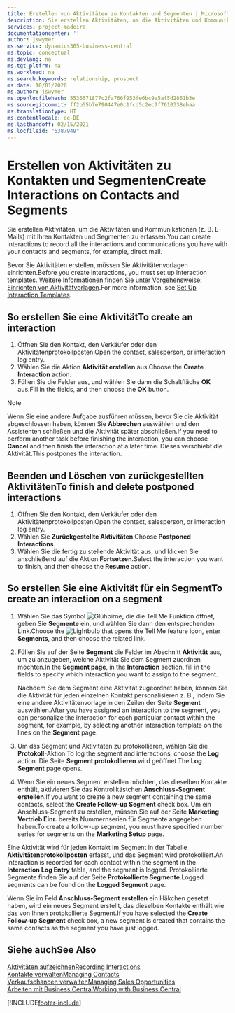 ```yaml
---
title: Erstellen von Aktivitäten zu Kontakten und Segmenten | Microsoft Docs
description: Sie erstellen Aktivitäten, um die Aktivitäten und Kommunikationen (z. B. E-Mails) mit Ihren Kontakten und Segmenten in Business Central zu erfassen.
services: project-madeira
documentationcenter: ''
author: jswymer
ms.service: dynamics365-business-central
ms.topic: conceptual
ms.devlang: na
ms.tgt_pltfrm: na
ms.workload: na
ms.search.keywords: relationship, prospect
ms.date: 10/01/2020
ms.author: jswymer
ms.openlocfilehash: 5536671877c2fa766f953fe6bc9a5af5d2861b3e
ms.sourcegitcommit: ff2b55b7e790447e0c1fcd5c2ec7f7610338ebaa
ms.translationtype: HT
ms.contentlocale: de-DE
ms.lasthandoff: 02/15/2021
ms.locfileid: "5387949"
---
```

# <a name="create-interactions-on-contacts-and-segments"></a><span data-ttu-id="cccfa-103">Erstellen von Aktivitäten zu Kontakten und Segmenten</span><span class="sxs-lookup"><span data-stu-id="cccfa-103">Create Interactions on Contacts and Segments</span></span>
<span data-ttu-id="cccfa-104">Sie erstellen Aktivitäten, um die Aktivitäten und Kommunikationen (z. B. E-Mails) mit Ihren Kontakten und Segmenten zu erfassen.</span><span class="sxs-lookup"><span data-stu-id="cccfa-104">You can create interactions to record all the interactions and communications you have with your contacts and segments, for example, direct mail.</span></span>

<span data-ttu-id="cccfa-105">Bevor Sie Aktivitäten erstellen, müssen Sie Aktivitätenvorlagen einrichten.</span><span class="sxs-lookup"><span data-stu-id="cccfa-105">Before you create interactions, you must set up interaction templates.</span></span> <span data-ttu-id="cccfa-106">Weitere Informationen finden Sie unter [Vorgehensweise: Einrichten von Aktivitätvorlagen](marketing-interactions.md).</span><span class="sxs-lookup"><span data-stu-id="cccfa-106">For more information, see  [Set Up Interaction Templates](marketing-interactions.md).</span></span>

## <a name="to-create-an-interaction"></a><span data-ttu-id="cccfa-107">So erstellen Sie eine Aktivität</span><span class="sxs-lookup"><span data-stu-id="cccfa-107">To create an interaction</span></span>
1. <span data-ttu-id="cccfa-108">Öffnen Sie den Kontakt, den Verkäufer oder den Aktivitätenprotokollposten.</span><span class="sxs-lookup"><span data-stu-id="cccfa-108">Open the contact, salesperson, or interaction log entry.</span></span>
2. <span data-ttu-id="cccfa-109">Wählen Sie die Aktion **Aktivität erstellen** aus.</span><span class="sxs-lookup"><span data-stu-id="cccfa-109">Choose the **Create Interaction** action.</span></span>
3. <span data-ttu-id="cccfa-110">Füllen Sie die Felder aus, und wählen Sie dann die Schaltfläche **OK** aus.</span><span class="sxs-lookup"><span data-stu-id="cccfa-110">Fill in the fields, and then choose the **OK** button.</span></span>

> [!NOTE]  
>   <span data-ttu-id="cccfa-111">Wenn Sie eine andere Aufgabe ausführen müssen, bevor Sie die Aktivität abgeschlossen haben, können Sie **Abbrechen** auswählen und den Assistenten schließen und die Aktivität später abschließen.</span><span class="sxs-lookup"><span data-stu-id="cccfa-111">If you need to perform another task before finishing the interaction, you can choose **Cancel** and then finish the interaction at a later time.</span></span> <span data-ttu-id="cccfa-112">Dieses verschiebt die Aktivität.</span><span class="sxs-lookup"><span data-stu-id="cccfa-112">This postpones the interaction.</span></span>

## <a name="to-finish-and-delete-postponed-interactions"></a><span data-ttu-id="cccfa-113">Beenden und Löschen von zurückgestellten Aktivitäten</span><span class="sxs-lookup"><span data-stu-id="cccfa-113">To finish and delete postponed interactions</span></span>
1. <span data-ttu-id="cccfa-114">Öffnen Sie den Kontakt, den Verkäufer oder den Aktivitätenprotokollposten.</span><span class="sxs-lookup"><span data-stu-id="cccfa-114">Open the contact, salesperson, or interaction log entry.</span></span>
2. <span data-ttu-id="cccfa-115">Wählen Sie **Zurückgestellte Aktivitäten**.</span><span class="sxs-lookup"><span data-stu-id="cccfa-115">Choose **Postponed Interactions**.</span></span>
3. <span data-ttu-id="cccfa-116">Wählen Sie die fertig zu stellende Aktivität aus, und klicken Sie anschließend auf die Aktion **Fortsetzen**.</span><span class="sxs-lookup"><span data-stu-id="cccfa-116">Select the interaction you want to finish, and then choose the **Resume** action.</span></span>

## <a name="to-create-an-interaction-on-a-segment"></a><span data-ttu-id="cccfa-117">So erstellen Sie eine Aktivität für ein Segment</span><span class="sxs-lookup"><span data-stu-id="cccfa-117">To create an interaction on a segment</span></span>
1. <span data-ttu-id="cccfa-118">Wählen Sie das Symbol ![Glühbirne, die die Tell Me Funktion öffnet](media/ui-search/search_small.png "Was möchten Sie tun?"), geben Sie **Segmente** ein, und wählen Sie dann den entsprechenden Link.</span><span class="sxs-lookup"><span data-stu-id="cccfa-118">Choose the ![Lightbulb that opens the Tell Me feature](media/ui-search/search_small.png "Tell me what you want to do") icon, enter **Segments**, and then choose the related link.</span></span>
2. <span data-ttu-id="cccfa-119">Füllen Sie auf der Seite **Segment** die Felder im Abschnitt **Aktivität** aus, um zu anzugeben, welche Aktivität Sie dem Segment zuordnen möchten.</span><span class="sxs-lookup"><span data-stu-id="cccfa-119">In the **Segment page**, in the **Interaction** section, fill in the fields to specify which interaction you want to assign to the segment.</span></span>

    <span data-ttu-id="cccfa-120">Nachdem Sie dem Segment eine Aktivität zugeordnet haben, können Sie die Aktivität für jeden einzelnen Kontakt personalisieren z. B., indem Sie eine andere Aktivitätenvorlage in den Zeilen der Seite **Segment** auswählen.</span><span class="sxs-lookup"><span data-stu-id="cccfa-120">After you have assigned an interaction to the segment, you can personalize the interaction for each particular contact within the segment, for example, by selecting another interaction template on the lines on the **Segment** page.</span></span>  
3. <span data-ttu-id="cccfa-121">Um das Segment und Aktivitäten zu protokollieren, wählen Sie die **Protokoll**-Aktion.</span><span class="sxs-lookup"><span data-stu-id="cccfa-121">To log the segment and interactions, choose the **Log** action.</span></span> <span data-ttu-id="cccfa-122">Die Seite **Segment protokollieren** wird geöffnet.</span><span class="sxs-lookup"><span data-stu-id="cccfa-122">The **Log Segment** page opens.</span></span>
4. <span data-ttu-id="cccfa-123">Wenn Sie ein neues Segment erstellen möchten, das dieselben Kontakte enthält, aktivieren Sie das Kontrollkästchen **Anschluss-Segment erstellen**.</span><span class="sxs-lookup"><span data-stu-id="cccfa-123">If you want to create a new segment containing the same contacts, select the **Create Follow-up Segment** check box.</span></span> <span data-ttu-id="cccfa-124">Um ein Anschluss-Segment zu erstellen, müssen Sie auf der Seite **Marketing Vertrieb Einr.** bereits Nummernserien für Segmente angegeben haben.</span><span class="sxs-lookup"><span data-stu-id="cccfa-124">To create a follow-up segment, you must have specified number series for segments on the **Marketing Setup** page.</span></span>

<span data-ttu-id="cccfa-125">Eine Aktivität wird für jeden Kontakt im Segment in der Tabelle **Aktivitätenprotokollposten** erfasst, und das Segment wird protokolliert.</span><span class="sxs-lookup"><span data-stu-id="cccfa-125">An interaction is recorded for each contact within the segment in the **Interaction Log Entry** table, and the segment is logged.</span></span> <span data-ttu-id="cccfa-126">Protokollierte Segmente finden Sie auf der Seite **Protokollierte Segmente**.</span><span class="sxs-lookup"><span data-stu-id="cccfa-126">Logged segments can be found on the **Logged Segment** page.</span></span>

<span data-ttu-id="cccfa-127">Wenn Sie im Feld **Anschluss-Segment erstellen** ein Häkchen gesetzt haben, wird ein neues Segment erstellt, das dieselben Kontakte enthält wie das von Ihnen protokollierte Segment.</span><span class="sxs-lookup"><span data-stu-id="cccfa-127">If you have selected the **Create Follow-up Segment** check box, a new segment is created that contains the same contacts as the segment you have just logged.</span></span>

## <a name="see-also"></a><span data-ttu-id="cccfa-128">Siehe auch</span><span class="sxs-lookup"><span data-stu-id="cccfa-128">See Also</span></span>
[<span data-ttu-id="cccfa-129">Aktivitäten aufzeichnen</span><span class="sxs-lookup"><span data-stu-id="cccfa-129">Recording Interactions</span></span>](marketing-interactions.md)  
[<span data-ttu-id="cccfa-130">Kontakte verwalten</span><span class="sxs-lookup"><span data-stu-id="cccfa-130">Managing Contacts</span></span>](marketing-contacts.md)  
[<span data-ttu-id="cccfa-131">Verkaufschancen verwalten</span><span class="sxs-lookup"><span data-stu-id="cccfa-131">Managing Sales Opportunities</span></span>](marketing-manage-sales-opportunities.md)  
[<span data-ttu-id="cccfa-132">Arbeiten mit Business Central</span><span class="sxs-lookup"><span data-stu-id="cccfa-132">Working with Business Central</span></span>](ui-work-product.md)


[!INCLUDE[footer-include](includes/footer-banner.md)]